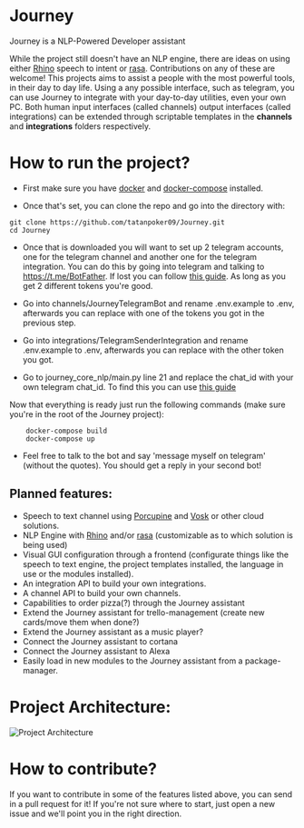 
# Journey
Journey is a NLP-Powered Developer assistant

While the project still doesn't have an NLP engine, there are ideas on using either [Rhino](https://picovoice.ai/platform/rhino/) speech to intent or [rasa](https://rasa.com/). Contributions on any of these are welcome! 
This projects aims to assist a people with the most powerful tools, in their day to day life. 
Using a any possible interface, such as telegram, you can use Journey to integrate with your day-to-day utilities, even your own PC. 
Both human input interfaces (called channels) output interfaces (called integrations) can be extended through scriptable templates in the **channels** and **integrations** folders respectively.

# How to run the project?
- First make sure you have [docker](https://docs.docker.com/get-docker/) and [docker-compose](https://docs.docker.com/compose/install/linux/#install-using-the-repository) installed.

- Once that's set, you can clone the repo and go into the directory with:
```shell
git clone https://github.com/tatanpoker09/Journey.git
cd Journey
```

- Once that is downloaded you will want to set up 2 telegram accounts, one for the telegram channel and another one for the telegram integration.
You can do this by going into telegram and talking to https://t.me/BotFather. If lost you can follow [this guide](https://sendpulse.com/knowledge-base/chatbot/telegram/create-telegram-chatbot).
As long as you get 2 different tokens you're good.

- Go into channels/JourneyTelegramBot and rename .env.example to .env, afterwards you can replace <Telegram bot token> with one of the tokens you got in the previous step.
- Go into integrations/TelegramSenderIntegration and rename .env.example to .env, afterwards you can replace <Telegram bot token> with the other token you got.

- Go to journey_core_nlp/main.py line 21 and replace the chat_id with your own telegram chat_id. To find this you can use [this guide](https://www.alphr.com/find-chat-id-telegram/)

Now that everything is ready just run the following commands (make sure you're in the root of the Journey project):
```shell
    docker-compose build
    docker-compose up
```

- Feel free to talk to the bot and say 'message myself on telegram' (without the quotes). You should get a reply in your second bot!




## Planned features:
- Speech to text channel using [Porcupine](https://github.com/Picovoice/porcupine) and [Vosk](https://alphacephei.com/vosk/) or other cloud solutions.
- NLP Engine with [Rhino](https://picovoice.ai/platform/rhino/) and/or [rasa](https://rasa.com/) (customizable as to which solution is being used)
- Visual GUI configuration through a frontend (configurate things like the speech to text engine, the project templates installed, the language in use or the modules installed).
- An integration API to build your own integrations. 
- A channel API to build your own channels.
- Capabilities to order pizza(?) through the Journey assistant
- Extend the Journey assistant for trello-management (create new cards/move them when done?)
- Extend the Journey assistant as a music player?
- Connect the Journey assistant to cortana
- Connect the Journey assistant to Alexa
- Easily load in new modules to the Journey assistant from a package-manager.

# Project Architecture:
![Project Architecture](/../main/docs/img/journey-project-architecture.png)

# How to contribute?
If you want to contribute in some of the features listed above, you can send in a pull request for it! If you're not sure where to start, just open a new issue and we'll point you in the right direction.
